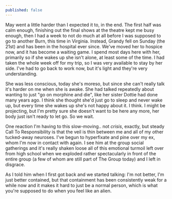 ```yaml
---
published: false
---
```

May went a little harder than I expected it to, in the end. The first half was calm enough, finishing out the final shows at the theatre kept me busy enough, then I had a week to not do much at all before I was supposed to go to another Burn, this time in Virginia. Instead, Grandy fell on Sunday (the 21st) and has been in the hospital ever since. We've moved her to hospice now, and it has become a waiting game. I spend most days here with her, primarily so if she wakes up she isn't alone, at least some of the time. I had taken the whole week off for my trip, so I was very available to stay by her side. I've had to go back to work now, but it's light and they're very understanding.

She was less conscious, today she's moreso, but since she can't really talk it's harder on me when she is awake. She had talked repeatedly about wanting to just "go on morphine and die", like her sister Dottie had done many years ago. I think she thought she'd just go to sleep and never wake up, but every time she wakes up she's not happy about it. I think. I might be projecting, but I'm pretty sure she doesn't want to be here any more, her body just isn't ready to let go. So we wait.

One reaction I'm having to this slow-moving.. not *crisis*, exactly, but steady Call To Responsibility is that the veil is thin between me and all of my other tucked-away neuroses. I've begun to hyperfixate and pine over my ex, whom I'm now in contact with again. I see him at the group social gatherings and it's really shaken loose all of this emotional turmoil left over from high school when we exploded rather spectacularly in front of the entire group (a few of whom are still part of The Group today) and I left in disgrace.

As I told him when I first got back and we started talking: I'm not better, I'm just better contained, but that containment has been consistently weak for a while now and it makes it hard to just be a normal person, which is what you're supposed to do when you feel like an alien.